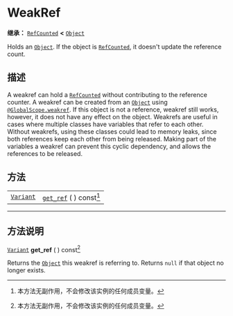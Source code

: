 <!-- ⚠ 请勿编辑本文件 ⚠ -->
<!-- 本文档使用脚本从 WeDot 引擎源码仓库生成。 -->
<!-- 生成脚本：https://github.com/WeDot-Engine/WeDot/tree/4.3/doc/tools/make_md.py； -->
<!-- 原文件：https://github.com/WeDot-Engine/WeDot/tree/4.3/doc/classes/WeakRef.xml。 -->

<div id="_class_weakref"></div>

# WeakRef

**继承：** [`RefCounted`](class_refcounted.md) **<** [`Object`](class_object.md)

Holds an [`Object`](class_object.md). If the object is [`RefCounted`](class_refcounted.md), it doesn't update the reference count.

## 描述

A weakref can hold a [`RefCounted`](class_refcounted.md) without contributing to the reference counter. A weakref can be created from an [`Object`](class_object.md) using [`@GlobalScope.weakref`](class_@globalscope.md#class_@globalscope_method_weakref). If this object is not a reference, weakref still works, however, it does not have any effect on the object. Weakrefs are useful in cases where multiple classes have variables that refer to each other. Without weakrefs, using these classes could lead to memory leaks, since both references keep each other from being released. Making part of the variables a weakref can prevent this cyclic dependency, and allows the references to be released.

## 方法

|||
|:-:|:--|
| [`Variant`](class_variant.md) | [`get_ref`](class_weakref.md#class_weakref_method_get_ref) ( ) const[^const] |

<!-- rst-class:: classref-section-separator -->

---

## 方法说明

<div id="_class_weakref_method_get_ref"></div>

[`Variant`](class_variant.md) **get_ref** ( ) const[^const]<div id="class_weakref_method_get_ref"></div>

Returns the [`Object`](class_object.md) this weakref is referring to. Returns `null` if that object no longer exists.

[^virtual]: 本方法通常需要用户覆盖才能生效。
[^const]: 本方法无副作用，不会修改该实例的任何成员变量。
[^vararg]: 本方法除了能接受在此处描述的参数外，还能够继续接受任意数量的参数。
[^constructor]: 本方法用于构造某个类型。
[^static]: 调用本方法无需实例，可直接使用类名进行调用。
[^operator]: 本方法描述的是使用本类型作为左操作数的有效运算符。
[^bitfield]: 这个值是由下列位标志构成位掩码的整数。
[^void]: 无返回值。
